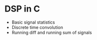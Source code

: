 # DSP in C

- Basic signal statistics
- Discrete time convolution
- Running diff and running sum of signals
